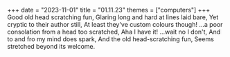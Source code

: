 +++
date = "2023-11-01"
title = "01.11.23"
themes = ["computers"]
+++
Good old head scratching fun,
Glaring long and hard at lines laid bare,
Yet cryptic to their author still,
At least they've custom colours though!
...a poor consolation from a head too scratched,
Aha I have it! ...wait no I don't,
And to and fro my mind does spark,
And the old head-scratching fun, 
Seems stretched beyond its welcome.
